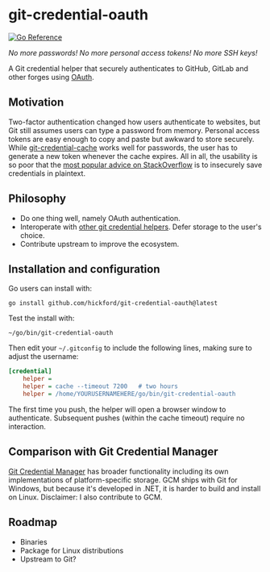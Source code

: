 git-credential-oauth
====================

[![Go Reference](https://pkg.go.dev/badge/github.com/hickford/git-credential-oauth.svg)](https://pkg.go.dev/github.com/hickford/git-credential-oauth)

*No more passwords! No more personal access tokens! No more SSH keys!*

A Git credential helper that securely authenticates to GitHub, GitLab and other forges using [OAuth](https://oauth.net/).

## Motivation

Two-factor authentication changed how users authenticate to websites, but Git still assumes users can type a password from memory. Personal access tokens are easy enough to copy and paste but awkward to store securely. While [git-credential-cache](https://git-scm.com/docs/git-credential-cache) works well for passwords, the user has to generate a new token whenever the cache expires. All in all, the usability is so poor that the [most popular advice on StackOverflow](https://stackoverflow.com/a/35942890/284795) is to insecurely save credentials in plaintext.

## Philosophy

* Do one thing well, namely OAuth authentication.
* Interoperate with [other git credential helpers](https://git-scm.com/docs/gitcredentials). Defer storage to the user's choice.
* Contribute upstream to improve the ecosystem.

## Installation and configuration

Go users can install with:

    go install github.com/hickford/git-credential-oauth@latest

Test the install with:

    ~/go/bin/git-credential-oauth

Then edit your `~/.gitconfig` to include the following lines, making sure to adjust the username:

```ini
[credential]
	helper = 
	helper = cache --timeout 7200	# two hours
	helper = /home/YOURUSERNAMEHERE/go/bin/git-credential-oauth
```

The first time you push, the helper will open a browser window to authenticate. Subsequent pushes (within the cache timeout) require no interaction.

## Comparison with Git Credential Manager

[Git Credential Manager](https://github.com/GitCredentialManager/git-credential-manager) has broader functionality including its own implementations of platform-specific storage. GCM ships with Git for Windows, but because it's developed in .NET, it is harder to build and install on Linux. Disclaimer: I also contribute to GCM.

## Roadmap

* Binaries
* Package for Linux distributions
* Upstream to Git?
